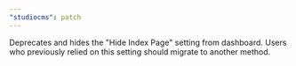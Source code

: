 ```yaml
---
"studiocms": patch
---
```


Deprecates and hides the "Hide Index Page" setting from dashboard. Users who previously relied on this setting should migrate to another method.
